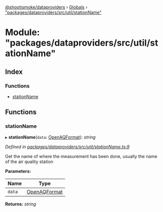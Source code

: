 [@shootismoke/dataproviders](../README.md) › [Globals](../globals.md) › ["packages/dataproviders/src/util/stationName"](_packages_dataproviders_src_util_stationname_.md)

# Module: "packages/dataproviders/src/util/stationName"

## Index

### Functions

* [stationName](_packages_dataproviders_src_util_stationname_.md#stationname)

## Functions

###  stationName

▸ **stationName**(`data`: [OpenAQFormat](_packages_dataproviders_src_util_openaq_.md#openaqformat)): *string*

*Defined in [packages/dataproviders/src/util/stationName.ts:9](https://github.com/shootismoke/common/blob/29c80cb/packages/dataproviders/src/util/stationName.ts#L9)*

Get the name of where the measurement has been done, usually the name of the
air quality station

**Parameters:**

Name | Type |
------ | ------ |
`data` | [OpenAQFormat](_packages_dataproviders_src_util_openaq_.md#openaqformat) |

**Returns:** *string*
